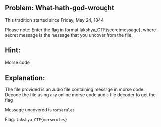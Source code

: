 ## Problem: What-hath-god-wrought

This tradition started since Friday, May 24, 1844

Please note: Enter the flag in format lakshya_CTF{secretmessage}, where secret message is the message that you uncover from the file.

## Hint:
Morse code

## Explanation:

The file provided is an audio file containing message in morse code. Decode the file using any online morse code audio file decoder to get the flag

Message uncovered is `morserules`

Flag: `lakshya_CTF{morserules}`
